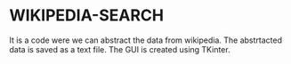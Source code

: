 # WIKIPEDIA-SEARCH
It is a code were we can abstract the data from wikipedia. 
The abstrtacted data is saved as a text file.
The GUI is created using TKinter.
